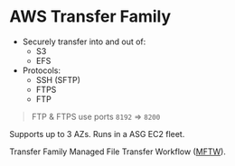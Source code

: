# AWS Transfer Family

* Securely transfer into and out of:
  * S3
  * EFS
* Protocols:
  * SSH (SFTP)
  * FTPS
  * FTP

> FTP & FTPS use ports `8192` => `8200`

Supports up to 3 AZs.  Runs in a ASG EC2 fleet.

Transfer Family Managed File Transfer Workflow ([MFTW](https://aws.amazon.com/aws-transfer-family/faqs/)).

